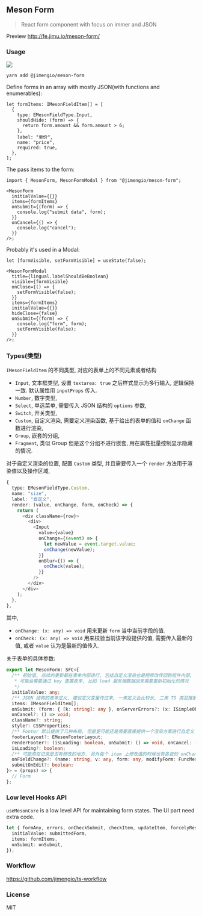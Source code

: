 ## Meson Form

> React form component with focus on immer and JSON

Preview http://fe.jimu.io/meson-form/

### Usage

![](https://img.shields.io/npm/v/@jimengio/meson-form.svg?style=flat-square)

```bash
yarn add @jimengio/meson-form
```

Define forms in an array with mostly JSON(with functions and enumerables):

```tsx
let formItems: IMesonFieldItem[] = [
  {
    type: EMesonFieldType.Input,
    shouldHide: (form) => {
      return form.amount && form.amount > 6;
    },
    label: "单价",
    name: "price",
    required: true,
  },
];
```

The pass items to the form:

```tsx
import { MesonForm, MesonFormModal } from "@jimengio/meson-form";

<MesonForm
  initialValue={{}}
  items={formItems}
  onSubmit={(form) => {
    console.log("submit data", form);
  }}
  onCancel={() => {
    console.log("cancel");
  }}
/>;
```

Probably it's used in a Modal:

```tsx
let [formVisible, setFormVisible] = useState(false);

<MesonFormModal
  title={lingual.labelShouldBeBoolean}
  visible={formVisible}
  onClose={() => {
    setFormVisible(false);
  }}
  items={formItems}
  initialValue={{}}
  hideClose={false}
  onSubmit={(form) => {
    console.log("form", form);
    setFormVisible(false);
  }}
/>;
```

### Types(类型)

`IMesonFieldItem` 的不同类型, 对应的表单上的不同元素或者结构

- `Input`, 文本框类型, 设置 `textarea: true` 之后样式显示为多行输入, 逻辑保持一致. 默认属性用 `inputProps` 传入.
- `Number`, 数字类型,
- `Select`, 单选菜单, 需要传入 JSON 结构的 `options` 参数,
- `Switch`, 开关类型,
- `Custom`, 自定义渲染, 需要定义渲染函数, 基于给出的表单的值和 `onChange` 函数进行渲染,
- `Group`, 嵌套的分组,
- `Fragment`, 类似 Group 但是这个分组不进行嵌套, 用在属性批量控制显示隐藏的情况.

对于自定义渲染的位置, 配置 `Custom` 类型, 并且需要传入一个 `render` 方法用于渲染值以及操作区域,

```ts
{
  type: EMesonFieldType.Custom,
  name: "size",
  label: "自定义",
  render: (value, onChange, form, onCheck) => {
    return (
      <div className={row}>
        <div>
          <Input
            value={value}
            onChange={(event) => {
              let newValue = event.target.value;
              onChange(newValue);
            }}
            onBlur={() => {
              onCheck(value);
            }}
          />
        </div>
      </div>
    );
  },
},
```

其中,

- `onChange: (x: any) => void` 用来更新 `form` 当中当前字段的值.
- `onCheck: (x: any) => void` 用来校验当前该字段提供的值, 需要传入最新的值, 或者 `value` 认为是最新的值传入.

关于表单的具体参数:

```ts
export let MesonForm: SFC<{
  /** 初始值, 后续的更新都在表单内部进行, 包括自定义渲染也是把修改传回到组件内部,
   * 可能会需要通过 key 重置表单, 比如 load 服务端数据回来需要重新初始化的情况
   */
  initialValue: any;
  /** JSON 结构的表单定义, 建议定义变量传过来, 一来定义会比较长, 二来 TS 类型推断在变量加类型的情况才准确 */
  items: IMesonFieldItem[];
  onSubmit: (form: { [k: string]: any }, onServerErrors?: (x: ISimpleObject) => void) => void;
  onCancel?: () => void;
  className?: string;
  style?: CSSProperties;
  /** Footer 默认提供了几种布局, 但是更可能还是需要直接提供一个渲染方案进行自定义 */
  footerLayout?: EMesonFooterLayout;
  renderFooter?: (isLoading: boolean, onSubmit: () => void, onCancel: () => void) => ReactNode;
  isLoading?: boolean;
  /** 可能用在记录是否有修改的地方. 另外每个 item 上修改值的时候也有各自的 onChange 钩子 */
  onFieldChange?: (name: string, v: any, form: any, modifyForm: FuncMesonModifyForm<any>) => void;
  submitOnEdit?: boolean;
}> = (props) => {
  // Form
};
```

### Low level Hooks API

`useMesonCore` is a low level API for maintaining form states. The UI part need extra code.

```ts
let { formAny, errors, onCheckSubmit, checkItem, updateItem, forcelyResetForm } = useMesonCore({
  initialValue: submittedForm,
  items: formItems,
  onSubmit: onSubmit,
});
```

### Workflow

https://github.com/jimengio/ts-workflow

### License

MIT
